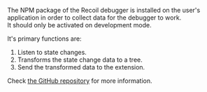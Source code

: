 The NPM package of the Recoil debugger is installed on the user's application in order to collect data for the debugger to work. <br/>
It should only be activated on development mode. <br/>

It's primary functions are:

1. Listen to state changes.
2. Transforms the state change data to a tree.
3. Send the transformed data to the extension.

Check [the GitHub repository](https://github.com/PeterByun/recoil-inspector-project) for more information.
